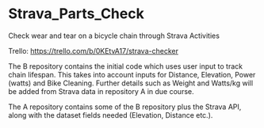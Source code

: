# Strava_Parts_Check
Check wear and tear on a bicycle chain through Strava Activities

Trello:
https://trello.com/b/0KEtvA17/strava-checker

The B repository contains the initial code which uses user input to track chain lifespan. This takes into account inputs for Distance, Elevation, Power (watts) and Bike Cleaning. Further details such as Weight and Watts/kg will be added from Strava data in repository A in due course.

The A repository contains some of the B repository plus the Strava API, along with the dataset fields needed (Elevation, Distance etc.).
